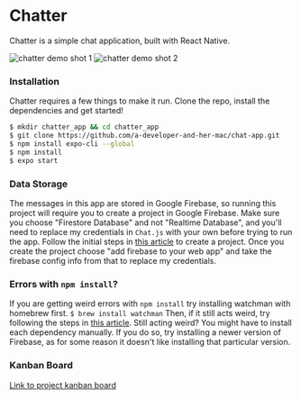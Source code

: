# Chatter

Chatter is a simple chat application, built with React Native.

![chatter demo shot 1](img/demo_shot1.png)
![chatter demo shot 2](img/demo_shot2.png)

### Installation

Chatter requires a few things to make it run. 
Clone the repo, install the dependencies and get started!

```sh
$ mkdir chatter_app && cd chatter_app
$ git clone https://github.com/a-developer-and-her-mac/chat-app.git
$ npm install expo-cli --global
$ npm install 
$ expo start
```

### Data Storage
The messages in this app are stored in Google Firebase, so running this project will require you to create a project in Google Firebase. Make sure you choose "Firestore Database" and not "Realtime Database", and you'll need to replace my credentials in `Chat.js` with your own before trying to run the app. Follow the initial steps in [this article](https://codinglatte.com/posts/how-to/how-to-create-a-firebase-project/) to create a project. Once you create the project choose "add firebase to your web app" and take the firebase config info from that to replace my credentials. 

### Errors with `npm install`?
If you are getting weird errors with `npm install` try installing watchman with homebrew first.
`$ brew install watchman`
Then, if it still acts weird, try following the steps in [this article](https://medium.com/@mrjohnkilonzi/how-to-resolve-no-xcode-or-clt-version-detected-d0cf2b10a750).
Still acting weird? You might have to install each dependency manually. If you do so, try installing a newer version of Firebase, as for some reason it doesn't like installing that particular version. 

### Kanban Board
[Link to project kanban board](https://trello.com/b/sxS6hdKv)

